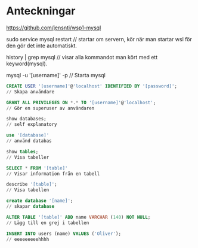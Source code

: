 # Anteckningar

https://github.com/jensnti/wsp1-mysql

sudo service mysql restart // startar om servern, kör när man startar wsl för den gör det inte automatiskt.

history | grep mysql // visar alla kommandot man kört med ett keyword(mysql).

mysql -u '[username]' -p
// Starta mysql
```sql
CREATE USER '[username]'@'localhost' IDENTIFIED BY '[password]';
// Skapa användare

GRANT ALL PRIVILEGES ON *.* TO '[username]'@'localhost'; 
// Gör en superuser av användaren

show databases;
// self explanatory

use '[database]'
// använd databas

show tables;
// Visa tabeller

SELECT * FROM '[table]'
// Visar information från en tabell

describe '[table]';
// Visa tabellen

create database '[name]';
// skapar database

ALTER TABLE '[table]' ADD name VARCHAR (140) NOT NULL;
// Lägg till en grej i tabellen

INSERT INTO users (name) VALUES ('Oliver');
// eeeeeeeeehhhh
```